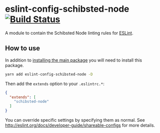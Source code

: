 # eslint-config-schibsted-node [![Build Status](https://travis-ci.org/schibsted/eslint-config-schibsted.svg?branch=master)](https://travis-ci.org/schibsted/eslint-config-schibsted)

A module to contain the Schibsted Node linting rules for [ESLint](http://eslint.org/).

## How to use

In addition to [installing the main package](../eslint-config-schibsted/README.md) you will need to install this package.

```bash
yarn add eslint-config-schibsted-node -D
```

Then add the `extends` option to your `.eslintrc.*`:

```json
{
  "extends": [
    "schibsted-node"
  ]
}
```

You can override specific settings by specifying them as normal. See <http://eslint.org/docs/developer-guide/shareable-configs> for more details.
